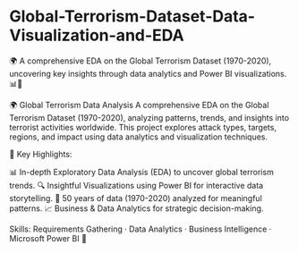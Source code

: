 # Global-Terrorism-Dataset-Data-Visualization-and-EDA
🌍 A comprehensive EDA on the Global Terrorism Dataset (1970-2020), uncovering key insights through data analytics and Power BI visualizations. 📊🚀


🌍 Global Terrorism Data Analysis
A comprehensive EDA on the Global Terrorism Dataset (1970-2020), analyzing patterns, trends, and insights into terrorist activities worldwide. This project explores attack types, targets, regions, and impact using data analytics and visualization techniques.

🔹 Key Highlights:

📊 In-depth Exploratory Data Analysis (EDA) to uncover global terrorism trends.
🔍 Insightful Visualizations using Power BI for interactive data storytelling.
📅 50 years of data (1970-2020) analyzed for meaningful patterns.
📈 Business & Data Analytics for strategic decision-making.

Skills: Requirements Gathering · Data Analytics · Business Intelligence · Microsoft Power BI 🚀

